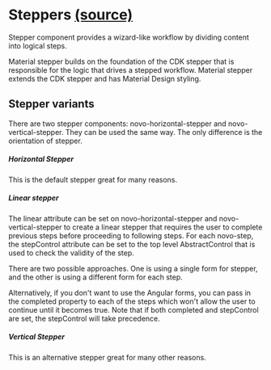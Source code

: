 Steppers [(source)](https://github.com/bullhorn/novo-elements/blob/master/projects/novo-elements/src/elements/stepper)
=========================================================================================

Stepper component provides a wizard-like workflow by dividing content into logical steps.

Material stepper builds on the foundation of the CDK stepper that is responsible for the logic that drives a stepped workflow. Material stepper extends the CDK stepper and has Material Design styling.

## Stepper variants

There are two stepper components: novo-horizontal-stepper and novo-vertical-stepper. They can be used the same way. The only difference is the orientation of stepper.

##### Horizontal Stepper

This is the default stepper great for many reasons.

<code-example example="stepper-horizontal"></code-example>

##### Linear stepper

The linear attribute can be set on novo-horizontal-stepper and novo-vertical-stepper to create a linear stepper that requires the user to complete previous steps before proceeding to following steps. For each novo-step, the stepControl attribute can be set to the top level AbstractControl that is used to check the validity of the step.

There are two possible approaches. One is using a single form for stepper, and the other is using a different form for each step.

Alternatively, if you don't want to use the Angular forms, you can pass in the completed property to each of the steps which won't allow the user to continue until it becomes true. Note that if both completed and stepControl are set, the stepControl will take precedence.

##### Vertical Stepper

This is an alternative stepper great for many other reasons.

<code-example example="stepper-vertical"></code-example>
